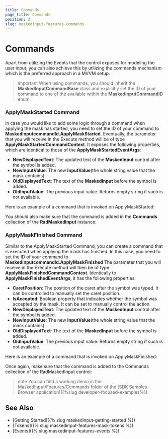 ```yaml
---
title: Commands
page_title: Commands
position: 2
slug: maskedinput-features-commands
---
```


# Commands

Apart from utilizing the Events that the control exposes for modeling the user input, you can also achieve this by utilizing the commands mechanism which is the preferred approach in a MVVM setup.

>important When using commands, you should inherit the **MaskedInputCommandBase** class and explicitly set the ID of your command to one of the available within the **MaskedInputCommandID** enum. 

### ApplyMaskStarted Command

In case you would like to add some logic through a command when applying the mask has started, you need to set the ID of your command to **MaskedInputcommandId.ApplyMaskStarted**. Eventually, the parameter that you will receive in the Execute method will be of type **ApplyMaskStartedCommandContext**. It exposes the following properties, which are identical to those of the **ApplyMaskStartedEventArgs**:

* **NewDisplayedText**: The updated text of the **MaskedInput** control after the symbol is added.
* **NewInputValue**: The new **InputValue**(the whole string value that the mask contains).
* **OldDisplayedText**: The text of the **MaskedInput** before the symbol is added.
* **OldInputValue**: The previous input value. Returns empty string if such is not available. 

Here is an example of a command that is invoked on ApplyMaskStarted:

<snippet id='maskedinput-features-commands-applymaskstarted-implementation'/> 

You should also make sure that the command is added in the **Commands** collection of the **RadMaskedInput** instance:

<snippet id='maskedinput-features-commands-applymaskstarted-added'/> 

### ApplyMaskFinished Command

Similar to the ApplyMaskStarted Command, you can create a command that is executed when applying the mask has finished. In this case, you need to set the ID of your command to **MaskedInputcommandId.ApplyMaskFinished** The parameter that you will receive in the Execute method will then be of type **ApplyMaskFinishedCommandContext**. Identically to **ApplyMaskFinishedEventArgs**, it has the following properties:

* **CaretPosition**: The position of the caret after the symbol was typed. It can be controlled to manually set the caret position.
* **IsAccepted**: Boolean property that indicates whether the symbol was accepted by the mask. It can be set to manually control the action.
* **NewDisplayedText**: The updated text of the **MaskedInput** control after the symbol is added.
* **NewInputValue**: The new **InputValue**(the whole string value that the mask contains).
* **OldDisplayedText**: The text of the **MaskedInput** before the symbol is added.
* **OldInputValue**: The previous input value. Returns empty string if such is not available. 

Here is an example of a command that is invoked on ApplyMaskFinished:

<snippet id='maskedinput-features-commands-applymaskfinished-implementation'/> 

Once again, make sure that the command is added to the Commands collection of the RadMaskedInput control:

<snippet id='maskedinput-features-commands-applymaskfinished-added'/>

>note You can find a working demo in the MaskedInput/Features/Commands folder of the [SDK Samples Browser application]({%slug developer-focused-examples%}). 

## See Also

* [Getting Started]({% slug maskedinput-getting-started %})
* [Tokens]({% slug maskedinput-features-mask-tokens %})
* [Events]({% slug maskedinput-features-events %})